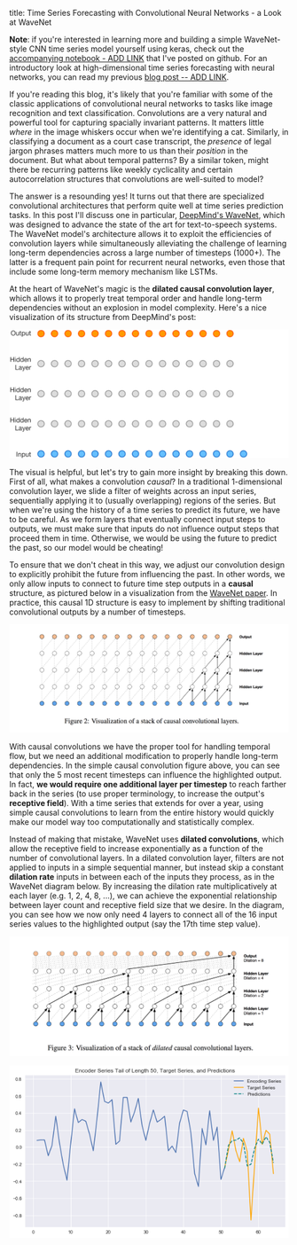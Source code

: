 title: Time Series Forecasting with Convolutional Neural Networks - a Look at WaveNet

**Note**: if you're interested in learning more and building a simple WaveNet-style CNN time series model yourself using keras, check out the [accompanying notebook - ADD LINK]() that I've posted on github. For an introductory look at high-dimensional time series forecasting with neural networks, you can read my previous [blog post -- ADD LINK]().

If you're reading this blog, it's likely that you're familiar with some of the classic applications of convolutional neural networks to tasks like image recognition and text classification. Convolutions are a very natural and powerful tool for capturing spacially invariant patterns. It matters little *where* in the image whiskers occur when we're identifying a cat. Similarly, in classifying a document as a court case transcript, the *presence* of legal jargon phrases matters much more to us than their *position* in the document. But what about temporal patterns? By a similar token, might there be recurring patterns like weekly cyclicality and certain autocorrelation structures that convolutions are well-suited to model?

The answer is a resounding yes! It turns out that there are specialized convolutional architectures that perform quite well at time series prediction tasks. In this post I'll discuss one in particular, [DeepMind's WaveNet](https://deepmind.com/blog/wavenet-generative-model-raw-audio/), which was designed to advance the state of the art for text-to-speech systems. The WaveNet model's architecture allows it to exploit the efficiencies of convolution layers while simultaneously alleviating the challenge of learning long-term dependencies across a large number of timesteps (1000+). The latter is a frequent pain point for recurrent neural networks, even those that include some long-term memory mechanism like LSTMs. 

At the heart of WaveNet's magic is the **dilated causal convolution layer**, which allows it to properly treat temporal order and handle long-term dependencies without an explosion in model complexity. Here's a nice visualization of its structure from DeepMind's post:   

![WaveNet](/images/ts_conv/WaveNet_gif.gif)

The visual is helpful, but let's try to gain more insight by breaking this down. First of all, what makes a convolution *causal*? In a traditional 1-dimensional convolution layer, we slide a filter of weights across an input series, sequentially applying it to (usually overlapping) regions of the series. But when we're using the history of a time series to predict its future, we have to be careful. As we form layers that eventually connect input steps to outputs, we must make sure that inputs do not influence output steps that proceed them in time. Otherwise, we would be using the future to predict the past, so our model would be cheating!       

To ensure that we don't cheat in this way, we adjust our convolution design to explicitly prohibit the future from influencing the past. In other words, we only allow inputs to connect to future time step outputs in a **causal** structure, as pictured below in a visualization from the [WaveNet paper](https://arxiv.org/pdf/1609.03499.pdf). In practice, this causal 1D structure is easy to implement by shifting traditional convolutional outputs by a number of timesteps.


![dilated_conv](/images/ts_conv/WaveNet_causalconv.png)

With causal convolutions we have the proper tool for handling temporal flow, but we need an additional modification to properly handle long-term dependencies. In the simple causal convolution figure above, you can see that only the 5 most recent timesteps can influence the highlighted output. In fact, **we would require one additional layer per timestep** to reach farther back in the series (to use proper terminology, to increase the output's **receptive field**). With a time series that extends for over a year, using simple causal convolutions to learn from the entire history would quickly make our model way too computationally and statistically complex. 

Instead of making that mistake, WaveNet uses **dilated convolutions**, which allow the receptive field to increase exponentially as a function of the number of convolutional layers. In a dilated convolution layer, filters are not applied to inputs in a simple sequential manner, but instead skip a constant **dilation rate** inputs in between each of the inputs they process, as in the WaveNet diagram below. By increasing the dilation rate multiplicatively at each layer (e.g. 1, 2, 4, 8, ...), we can achieve the exponential relationship between layer count and receptive field size that we desire. In the diagram, you can see how we now only need 4 layers to connect all of the 16 input series values to the highlighted output (say the 17th time step value).

![dilated_conv](/images/ts_conv/WaveNet_dilatedconv.png)

![ts_preds](/images/ts_conv/conv_preds.png)

